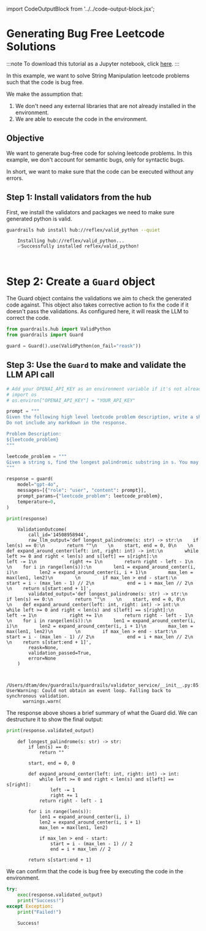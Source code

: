import CodeOutputBlock from '../../code-output-block.jsx';

# Generating Bug Free Leetcode Solutions

:::note
To download this tutorial as a Jupyter notebook, click [here](https://github.com/guardrails-ai/guardrails/blob/main/docs/examples/bug_free_python_code.ipynb).
:::

In this example, we want to solve String Manipulation leetcode problems such that the code is bug free.

We make the assumption that:

1. We don't need any external libraries that are not already installed in the environment.
2. We are able to execute the code in the environment.

## Objective

We want to generate bug-free code for solving leetcode problems. In this example, we don't account for semantic bugs, only for syntactic bugs.

In short, we want to make sure that the code can be executed without any errors.

## Step 1: Install validators from the hub

First, we install the validators and packages we need to make sure generated python is valid.

<!-- WARNING: THIS FILE WAS AUTOGENERATED! DO NOT EDIT! Instead, edit the notebook w/the location & name as this file. -->


```bash
guardrails hub install hub://reflex/valid_python --quiet
```

<CodeOutputBlock lang="bash">

```
    Installing hub://reflex/valid_python...
    ✅Successfully installed reflex/valid_python!
    
    
```

</CodeOutputBlock>

# Step 2: Create a `Guard` object

The Guard object contains the validations we aim to check the generated code against. This object also takes corrective action to fix the code if it doesn't pass the validations. As configured here, it will reask the LLM to correct the code.


```python
from guardrails.hub import ValidPython
from guardrails import Guard

guard = Guard().use(ValidPython(on_fail="reask"))
```

## Step 3: Use the `Guard` to make and validate the LLM API call


```python
# Add your OPENAI_API_KEY as an environment variable if it's not already set
# import os
# os.environ["OPENAI_API_KEY"] = "YOUR_API_KEY"

prompt = """
Given the following high level leetcode problem description, write a short Python code snippet that solves the problem.
Do not include any markdown in the response.

Problem Description:
${leetcode_problem}
"""

leetcode_problem = """
Given a string s, find the longest palindromic substring in s. You may assume that the maximum length of s is 1000.
"""

response = guard(
    model="gpt-4o",
    messages=[{"role": "user", "content": prompt}],
    prompt_params={"leetcode_problem": leetcode_problem},
    temperature=0,
)

print(response)
```

<CodeOutputBlock lang="python">

```
    ValidationOutcome(
        call_id='14508958944',
        raw_llm_output='def longest_palindrome(s: str) -> str:\n    if len(s) == 0:\n        return ""\n    \n    start, end = 0, 0\n    \n    def expand_around_center(left: int, right: int) -> int:\n        while left >= 0 and right < len(s) and s[left] == s[right]:\n            left -= 1\n            right += 1\n        return right - left - 1\n    \n    for i in range(len(s)):\n        len1 = expand_around_center(i, i)\n        len2 = expand_around_center(i, i + 1)\n        max_len = max(len1, len2)\n        \n        if max_len > end - start:\n            start = i - (max_len - 1) // 2\n            end = i + max_len // 2\n    \n    return s[start:end + 1]',
        validated_output='def longest_palindrome(s: str) -> str:\n    if len(s) == 0:\n        return ""\n    \n    start, end = 0, 0\n    \n    def expand_around_center(left: int, right: int) -> int:\n        while left >= 0 and right < len(s) and s[left] == s[right]:\n            left -= 1\n            right += 1\n        return right - left - 1\n    \n    for i in range(len(s)):\n        len1 = expand_around_center(i, i)\n        len2 = expand_around_center(i, i + 1)\n        max_len = max(len1, len2)\n        \n        if max_len > end - start:\n            start = i - (max_len - 1) // 2\n            end = i + max_len // 2\n    \n    return s[start:end + 1]',
        reask=None,
        validation_passed=True,
        error=None
    )


    /Users/dtam/dev/guardrails/guardrails/validator_service/__init__.py:85: UserWarning: Could not obtain an event loop. Falling back to synchronous validation.
      warnings.warn(
```

</CodeOutputBlock>

The response above shows a brief summary of what the Guard did. We can destructure it to show the final output:


```python
print(response.validated_output)
```

<CodeOutputBlock lang="python">

```
    def longest_palindrome(s: str) -> str:
        if len(s) == 0:
            return ""
        
        start, end = 0, 0
        
        def expand_around_center(left: int, right: int) -> int:
            while left >= 0 and right < len(s) and s[left] == s[right]:
                left -= 1
                right += 1
            return right - left - 1
        
        for i in range(len(s)):
            len1 = expand_around_center(i, i)
            len2 = expand_around_center(i, i + 1)
            max_len = max(len1, len2)
            
            if max_len > end - start:
                start = i - (max_len - 1) // 2
                end = i + max_len // 2
        
        return s[start:end + 1]
```

</CodeOutputBlock>

We can confirm that the code is bug free by executing the code in the environment.


```python
try:
    exec(response.validated_output)
    print("Success!")
except Exception:
    print("Failed!")
```

<CodeOutputBlock lang="python">

```
    Success!
```

</CodeOutputBlock>

